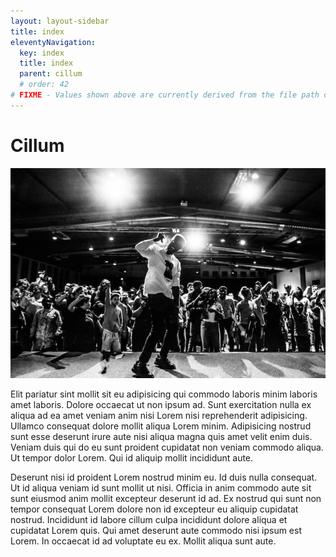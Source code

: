 ```yaml
---
layout: layout-sidebar
title: index
eleventyNavigation:
  key: index
  title: index
  parent: cillum
  # order: 42
# FIXME - Values shown above are currently derived from the file path only, except order which is also commented out because it is optional. Correct as desired and delete comment(s).
---
```


# Cillum

<img class="bordered" src="/static/images/bulksplash-bencollins-u2e5yxz_qQo.jpg" alt="bulksplash-bencollins-u2e5yxz_qQo.jpg" />

Elit pariatur sint mollit sit eu adipisicing qui commodo laboris minim laboris amet laboris. Dolore occaecat ut non ipsum ad. Sunt exercitation nulla ex aliqua ad ea amet veniam anim nisi Lorem nisi reprehenderit adipisicing. Ullamco consequat dolore mollit aliqua Lorem minim. Adipisicing nostrud sunt esse deserunt irure aute nisi aliqua magna quis amet velit enim duis. Veniam duis qui do eu sunt proident cupidatat non veniam commodo aliqua. Ut tempor dolor Lorem. Qui id aliquip mollit incididunt aute.

Deserunt nisi id proident Lorem nostrud minim eu. Id duis nulla consequat. Ut id aliqua veniam id sunt mollit ut nisi. Officia in anim commodo aute sit sunt eiusmod anim mollit excepteur deserunt id ad. Ex nostrud qui sunt non tempor consequat Lorem dolore non id excepteur eu aliquip cupidatat nostrud. Incididunt id labore cillum culpa incididunt dolore aliqua et cupidatat Lorem quis. Qui amet deserunt aute commodo nisi ipsum est Lorem. In occaecat id ad voluptate eu ex. Mollit aliqua sunt aute.
